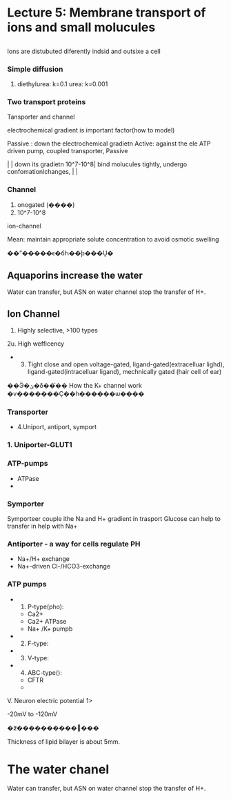 # Lecture 5: Membrane transport of ions and small molucules

##

Ions are distubuted diferently indsid and outsixe a cell

### Simple diffusion
1.
	diethylurea: k=0.1	urea: k=0.001

### Two transport proteins
Tansporter and channel

electrochemical gradient is important factor(how to model)


Passive : down the electrochemical gradietn
Active: against the ele
ATP driven pump, coupled transporter,
Passive

|
| down its gradietn 10^7-10^8| bind molucules tightly, undergo confomationlchanges, |
|

### Channel
1. onogated (����)
2. 10^7-10^8

ion-channel

Mean: maintain appropriate solute concentration to avoid osmotic swelling

��ˮ�����ϵ�ճҺ��ֹϸ���Ų�

## Aquaporins increase the water

Water can transfer, but ASN on water channel stop the transfer of H+.

## Ion Channel
1. Highly selective, >100 types

2u. High wefficency
+ 3. Tight close and open
voltage-gated, ligand-gated(extracelluar lighd), ligand-gated(intracelluar ligand), mechnically gated
(hair cell of ear)

��Ӭ�ݵ�δ��֮��
How the K+ channel work
�ѵ�������Ҫ��һ������ѡ����



### Transporter

+ 4.Uniport, antiport, symport

### 1. Uniporter-GLUT1


### ATP-pumps
+ ATPase
+

### Symporter

Symporteer couple ithe Na and H+ gradient in trasport
Glucose can help to transfer in help with Na+

### Antiporter - a way for cells regulate PH
+ Na+/H+ exchange
+ Na+-driven Cl-/HCO3-exchange


### ATP pumps
+ 1. P-type(pho):
	+ Ca2+
	+ Ca2+ ATPase
	+ Na+ /K+ pumpb
+ 2. F-type:
+ 3. V-type:
+ 4. ABC-type():
	+ CFTR
	+


V. Neuron electric potential
1>


-20mV to -120mV


�߶����������򾲼���

Thickness of lipid bilayer is about 5mm.

# The water chanel

Water can transfer, but ASN on water channel stop the transfer of H+.
